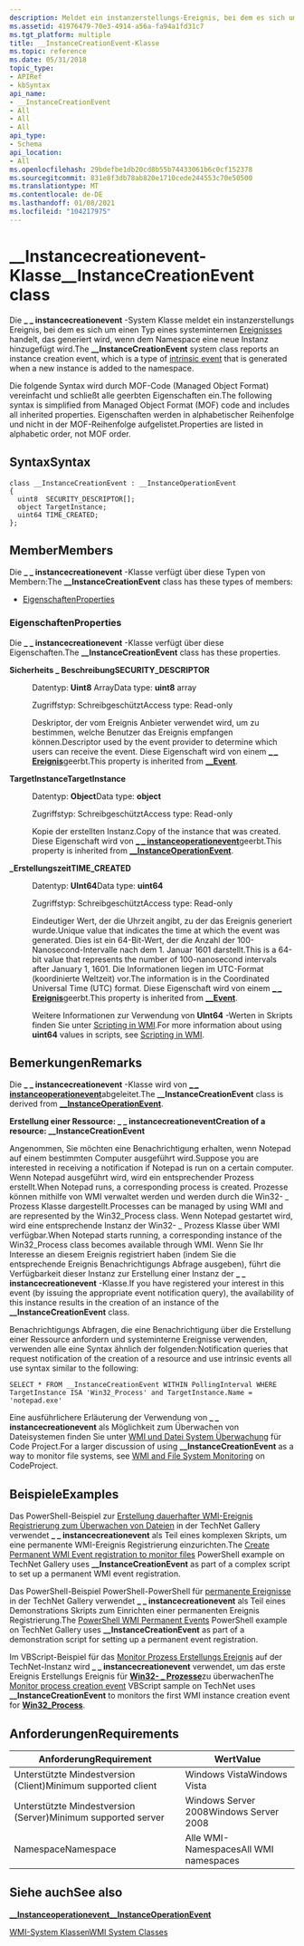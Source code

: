 ```yaml
---
description: Meldet ein instanzerstellungs-Ereignis, bei dem es sich um einen Typ eines systeminternen Ereignisses handelt, das generiert wird, wenn dem Namespace eine neue Instanz hinzugefügt wird.
ms.assetid: 41976479-70e3-4914-a56a-fa94a1fd31c7
ms.tgt_platform: multiple
title: __InstanceCreationEvent-Klasse
ms.topic: reference
ms.date: 05/31/2018
topic_type:
- APIRef
- kbSyntax
api_name:
- __InstanceCreationEvent
- All
- All
- All
api_type:
- Schema
api_location:
- All
ms.openlocfilehash: 29bdefbe1db20cd8b55b74433061b6c0cf152378
ms.sourcegitcommit: 831e8f3db78ab820e1710cede244553c70e50500
ms.translationtype: MT
ms.contentlocale: de-DE
ms.lasthandoff: 01/08/2021
ms.locfileid: "104217975"
---
```

# <a name="__instancecreationevent-class"></a><span data-ttu-id="ffc43-103">\_\_Instancecreationevent-Klasse</span><span class="sxs-lookup"><span data-stu-id="ffc43-103">\_\_InstanceCreationEvent class</span></span>

<span data-ttu-id="ffc43-104">Die **\_ \_ instancecreationevent** -System Klasse meldet ein instanzerstellungs Ereignis, bei dem es sich um einen Typ eines systeminternen [Ereignisses](determining-the-type-of-event-to-receive.md) handelt, das generiert wird, wenn dem Namespace eine neue Instanz hinzugefügt wird.</span><span class="sxs-lookup"><span data-stu-id="ffc43-104">The **\_\_InstanceCreationEvent** system class reports an instance creation event, which is a type of [intrinsic event](determining-the-type-of-event-to-receive.md) that is generated when a new instance is added to the namespace.</span></span>

<span data-ttu-id="ffc43-105">Die folgende Syntax wird durch MOF-Code (Managed Object Format) vereinfacht und schließt alle geerbten Eigenschaften ein.</span><span class="sxs-lookup"><span data-stu-id="ffc43-105">The following syntax is simplified from Managed Object Format (MOF) code and includes all inherited properties.</span></span> <span data-ttu-id="ffc43-106">Eigenschaften werden in alphabetischer Reihenfolge und nicht in der MOF-Reihenfolge aufgelistet.</span><span class="sxs-lookup"><span data-stu-id="ffc43-106">Properties are listed in alphabetic order, not MOF order.</span></span>

## <a name="syntax"></a><span data-ttu-id="ffc43-107">Syntax</span><span class="sxs-lookup"><span data-stu-id="ffc43-107">Syntax</span></span>

``` syntax
class __InstanceCreationEvent : __InstanceOperationEvent
{
  uint8  SECURITY_DESCRIPTOR[];
  object TargetInstance;
  uint64 TIME_CREATED;
};
```

## <a name="members"></a><span data-ttu-id="ffc43-108">Member</span><span class="sxs-lookup"><span data-stu-id="ffc43-108">Members</span></span>

<span data-ttu-id="ffc43-109">Die **\_ \_ instancecreationevent** -Klasse verfügt über diese Typen von Membern:</span><span class="sxs-lookup"><span data-stu-id="ffc43-109">The **\_\_InstanceCreationEvent** class has these types of members:</span></span>

-   [<span data-ttu-id="ffc43-110">Eigenschaften</span><span class="sxs-lookup"><span data-stu-id="ffc43-110">Properties</span></span>](#properties)

### <a name="properties"></a><span data-ttu-id="ffc43-111">Eigenschaften</span><span class="sxs-lookup"><span data-stu-id="ffc43-111">Properties</span></span>

<span data-ttu-id="ffc43-112">Die **\_ \_ instancecreationevent** -Klasse verfügt über diese Eigenschaften.</span><span class="sxs-lookup"><span data-stu-id="ffc43-112">The **\_\_InstanceCreationEvent** class has these properties.</span></span>

<dl> <dt>

<span data-ttu-id="ffc43-113">**Sicherheits \_ Beschreibung**</span><span class="sxs-lookup"><span data-stu-id="ffc43-113">**SECURITY\_DESCRIPTOR**</span></span>
</dt> <dd> <dl> <dt>

<span data-ttu-id="ffc43-114">Datentyp: **Uint8** Array</span><span class="sxs-lookup"><span data-stu-id="ffc43-114">Data type: **uint8** array</span></span>
</dt> <dt>

<span data-ttu-id="ffc43-115">Zugriffstyp: Schreibgeschützt</span><span class="sxs-lookup"><span data-stu-id="ffc43-115">Access type: Read-only</span></span>
</dt> </dl>

<span data-ttu-id="ffc43-116">Deskriptor, der vom Ereignis Anbieter verwendet wird, um zu bestimmen, welche Benutzer das Ereignis empfangen können.</span><span class="sxs-lookup"><span data-stu-id="ffc43-116">Descriptor used by the event provider to determine which users can receive the event.</span></span> <span data-ttu-id="ffc43-117">Diese Eigenschaft wird von einem [**\_ \_ Ereignis**](--event.md)geerbt.</span><span class="sxs-lookup"><span data-stu-id="ffc43-117">This property is inherited from [**\_\_Event**](--event.md).</span></span>

</dd> <dt>

<span data-ttu-id="ffc43-118">**TargetInstance**</span><span class="sxs-lookup"><span data-stu-id="ffc43-118">**TargetInstance**</span></span>
</dt> <dd> <dl> <dt>

<span data-ttu-id="ffc43-119">Datentyp: **Object**</span><span class="sxs-lookup"><span data-stu-id="ffc43-119">Data type: **object**</span></span>
</dt> <dt>

<span data-ttu-id="ffc43-120">Zugriffstyp: Schreibgeschützt</span><span class="sxs-lookup"><span data-stu-id="ffc43-120">Access type: Read-only</span></span>
</dt> </dl>

<span data-ttu-id="ffc43-121">Kopie der erstellten Instanz.</span><span class="sxs-lookup"><span data-stu-id="ffc43-121">Copy of the instance that was created.</span></span> <span data-ttu-id="ffc43-122">Diese Eigenschaft wird von [**\_ \_ instanceoperationevent**](--instanceoperationevent.md)geerbt.</span><span class="sxs-lookup"><span data-stu-id="ffc43-122">This property is inherited from [**\_\_InstanceOperationEvent**](--instanceoperationevent.md).</span></span>

</dd> <dt>

<span data-ttu-id="ffc43-123">**\_Erstellungszeit**</span><span class="sxs-lookup"><span data-stu-id="ffc43-123">**TIME\_CREATED**</span></span>
</dt> <dd> <dl> <dt>

<span data-ttu-id="ffc43-124">Datentyp: **UInt64**</span><span class="sxs-lookup"><span data-stu-id="ffc43-124">Data type: **uint64**</span></span>
</dt> <dt>

<span data-ttu-id="ffc43-125">Zugriffstyp: Schreibgeschützt</span><span class="sxs-lookup"><span data-stu-id="ffc43-125">Access type: Read-only</span></span>
</dt> </dl>

<span data-ttu-id="ffc43-126">Eindeutiger Wert, der die Uhrzeit angibt, zu der das Ereignis generiert wurde.</span><span class="sxs-lookup"><span data-stu-id="ffc43-126">Unique value that indicates the time at which the event was generated.</span></span> <span data-ttu-id="ffc43-127">Dies ist ein 64-Bit-Wert, der die Anzahl der 100-Nanosecond-Intervalle nach dem 1. Januar 1601 darstellt.</span><span class="sxs-lookup"><span data-stu-id="ffc43-127">This is a 64-bit value that represents the number of 100-nanosecond intervals after January 1, 1601.</span></span> <span data-ttu-id="ffc43-128">Die Informationen liegen im UTC-Format (koordinierte Weltzeit) vor.</span><span class="sxs-lookup"><span data-stu-id="ffc43-128">The information is in the Coordinated Universal Time (UTC) format.</span></span> <span data-ttu-id="ffc43-129">Diese Eigenschaft wird von einem [**\_ \_ Ereignis**](--event.md)geerbt.</span><span class="sxs-lookup"><span data-stu-id="ffc43-129">This property is inherited from [**\_\_Event**](--event.md).</span></span>

<span data-ttu-id="ffc43-130">Weitere Informationen zur Verwendung von **UInt64** -Werten in Skripts finden Sie unter [Scripting in WMI](/windows/desktop/WmiSdk/creating-a-wmi-script).</span><span class="sxs-lookup"><span data-stu-id="ffc43-130">For more information about using **uint64** values in scripts, see [Scripting in WMI](/windows/desktop/WmiSdk/creating-a-wmi-script).</span></span>

</dd> </dl>

## <a name="remarks"></a><span data-ttu-id="ffc43-131">Bemerkungen</span><span class="sxs-lookup"><span data-stu-id="ffc43-131">Remarks</span></span>

<span data-ttu-id="ffc43-132">Die **\_ \_ instancecreationevent** -Klasse wird von [**\_ \_ instanceoperationevent**](--instanceoperationevent.md)abgeleitet.</span><span class="sxs-lookup"><span data-stu-id="ffc43-132">The **\_\_InstanceCreationEvent** class is derived from [**\_\_InstanceOperationEvent**](--instanceoperationevent.md).</span></span>

<span data-ttu-id="ffc43-133">**Erstellung einer Ressource: \_ \_ instancecreationevent**</span><span class="sxs-lookup"><span data-stu-id="ffc43-133">**Creation of a resource: \_\_InstanceCreationEvent**</span></span>

<span data-ttu-id="ffc43-134">Angenommen, Sie möchten eine Benachrichtigung erhalten, wenn Notepad auf einem bestimmten Computer ausgeführt wird.</span><span class="sxs-lookup"><span data-stu-id="ffc43-134">Suppose you are interested in receiving a notification if Notepad is run on a certain computer.</span></span> <span data-ttu-id="ffc43-135">Wenn Notepad ausgeführt wird, wird ein entsprechender Prozess erstellt.</span><span class="sxs-lookup"><span data-stu-id="ffc43-135">When Notepad runs, a corresponding process is created.</span></span> <span data-ttu-id="ffc43-136">Prozesse können mithilfe von WMI verwaltet werden und werden durch die Win32- \_ Prozess Klasse dargestellt.</span><span class="sxs-lookup"><span data-stu-id="ffc43-136">Processes can be managed by using WMI and are represented by the Win32\_Process class.</span></span> <span data-ttu-id="ffc43-137">Wenn Notepad gestartet wird, wird eine entsprechende Instanz der Win32- \_ Prozess Klasse über WMI verfügbar.</span><span class="sxs-lookup"><span data-stu-id="ffc43-137">When Notepad starts running, a corresponding instance of the Win32\_Process class becomes available through WMI.</span></span> <span data-ttu-id="ffc43-138">Wenn Sie Ihr Interesse an diesem Ereignis registriert haben (indem Sie die entsprechende Ereignis Benachrichtigungs Abfrage ausgeben), führt die Verfügbarkeit dieser Instanz zur Erstellung einer Instanz der **\_ \_ instancecreationevent** -Klasse.</span><span class="sxs-lookup"><span data-stu-id="ffc43-138">If you have registered your interest in this event (by issuing the appropriate event notification query), the availability of this instance results in the creation of an instance of the **\_\_InstanceCreationEvent** class.</span></span>

<span data-ttu-id="ffc43-139">Benachrichtigungs Abfragen, die eine Benachrichtigung über die Erstellung einer Ressource anfordern und systeminterne Ereignisse verwenden, verwenden alle eine Syntax ähnlich der folgenden:</span><span class="sxs-lookup"><span data-stu-id="ffc43-139">Notification queries that request notification of the creation of a resource and use intrinsic events all use syntax similar to the following:</span></span>

`SELECT * FROM __InstanceCreationEvent WITHIN PollingInterval WHERE TargetInstance ISA 'Win32_Process' and TargetInstance.Name = 'notepad.exe'`

<span data-ttu-id="ffc43-140">Eine ausführlichere Erläuterung der Verwendung von **\_ \_ instancecreationevent** als Möglichkeit zum Überwachen von Dateisystemen finden Sie unter [WMI und Datei System Überwachung](https://www.codeproject.com/Articles/42212/WMI-and-File-System-Monitoring) für Code Project.</span><span class="sxs-lookup"><span data-stu-id="ffc43-140">For a larger discussion of using **\_\_InstanceCreationEvent** as a way to monitor file systems, see [WMI and File System Monitoring](https://www.codeproject.com/Articles/42212/WMI-and-File-System-Monitoring) on CodeProject.</span></span>

## <a name="examples"></a><span data-ttu-id="ffc43-141">Beispiele</span><span class="sxs-lookup"><span data-stu-id="ffc43-141">Examples</span></span>

<span data-ttu-id="ffc43-142">Das PowerShell-Beispiel zur [Erstellung dauerhafter WMI-Ereignis Registrierung zum Überwachen von Dateien](https://Gallery.TechNet.Microsoft.Com/Create-Permenant-WMI-Event-f67ce5c2) in der TechNet Gallery verwendet **\_ \_ instancecreationevent** als Teil eines komplexen Skripts, um eine permanente WMI-Ereignis Registrierung einzurichten.</span><span class="sxs-lookup"><span data-stu-id="ffc43-142">The [Create Permanent WMI Event registration to monitor files](https://Gallery.TechNet.Microsoft.Com/Create-Permenant-WMI-Event-f67ce5c2) PowerShell example on TechNet Gallery uses **\_\_InstanceCreationEvent** as part of a complex script to set up a permanent WMI event registration.</span></span>

<span data-ttu-id="ffc43-143">Das PowerShell-Beispiel PowerShell-PowerShell für [permanente Ereignisse](https://Gallery.TechNet.Microsoft.Com/PowerShell-WMI-Permanent-7e17f262) in der TechNet Gallery verwendet **\_ \_ instancecreationevent** als Teil eines Demonstrations Skripts zum Einrichten einer permanenten Ereignis Registrierung.</span><span class="sxs-lookup"><span data-stu-id="ffc43-143">The [PowerShell WMI Permanent Events](https://Gallery.TechNet.Microsoft.Com/PowerShell-WMI-Permanent-7e17f262) PowerShell example on TechNet Gallery uses **\_\_InstanceCreationEvent** as part of a demonstration script for setting up a permanent event registration.</span></span>

<span data-ttu-id="ffc43-144">Im VBScript-Beispiel für das [Monitor Prozess Erstellungs Ereignis](https://Gallery.TechNet.Microsoft.Com/6f137d9e-f00a-4f0a-ad07-7d752ff5251d) auf der TechNet-Instanz wird **\_ \_ instancecreationevent** verwendet, um das erste Ereignis Erstellungs Ereignis für [**Win32- \_ Prozesse**](/windows/desktop/CIMWin32Prov/win32-process)zu überwachen</span><span class="sxs-lookup"><span data-stu-id="ffc43-144">The [Monitor process creation event](https://Gallery.TechNet.Microsoft.Com/6f137d9e-f00a-4f0a-ad07-7d752ff5251d) VBScript sample on TechNet uses **\_\_InstanceCreationEvent** to monitors the first WMI instance creation event for [**Win32\_Process**](/windows/desktop/CIMWin32Prov/win32-process).</span></span>

## <a name="requirements"></a><span data-ttu-id="ffc43-145">Anforderungen</span><span class="sxs-lookup"><span data-stu-id="ffc43-145">Requirements</span></span>



| <span data-ttu-id="ffc43-146">Anforderung</span><span class="sxs-lookup"><span data-stu-id="ffc43-146">Requirement</span></span> | <span data-ttu-id="ffc43-147">Wert</span><span class="sxs-lookup"><span data-stu-id="ffc43-147">Value</span></span> |
|-------------------------------------|--------------------------------|
| <span data-ttu-id="ffc43-148">Unterstützte Mindestversion (Client)</span><span class="sxs-lookup"><span data-stu-id="ffc43-148">Minimum supported client</span></span><br/> | <span data-ttu-id="ffc43-149">Windows Vista</span><span class="sxs-lookup"><span data-stu-id="ffc43-149">Windows Vista</span></span><br/>       |
| <span data-ttu-id="ffc43-150">Unterstützte Mindestversion (Server)</span><span class="sxs-lookup"><span data-stu-id="ffc43-150">Minimum supported server</span></span><br/> | <span data-ttu-id="ffc43-151">Windows Server 2008</span><span class="sxs-lookup"><span data-stu-id="ffc43-151">Windows Server 2008</span></span><br/> |
| <span data-ttu-id="ffc43-152">Namespace</span><span class="sxs-lookup"><span data-stu-id="ffc43-152">Namespace</span></span><br/>                | <span data-ttu-id="ffc43-153">Alle WMI-Namespaces</span><span class="sxs-lookup"><span data-stu-id="ffc43-153">All WMI namespaces</span></span><br/>  |



## <a name="see-also"></a><span data-ttu-id="ffc43-154">Siehe auch</span><span class="sxs-lookup"><span data-stu-id="ffc43-154">See also</span></span>

<dl> <dt>

[<span data-ttu-id="ffc43-155">**\_\_Instanceoperationevent**</span><span class="sxs-lookup"><span data-stu-id="ffc43-155">**\_\_InstanceOperationEvent**</span></span>](/windows/desktop/WmiSdk/--instanceoperationevent)
</dt> <dt>

[<span data-ttu-id="ffc43-156">WMI-System Klassen</span><span class="sxs-lookup"><span data-stu-id="ffc43-156">WMI System Classes</span></span>](wmi-system-classes.md)
</dt> </dl>

 

